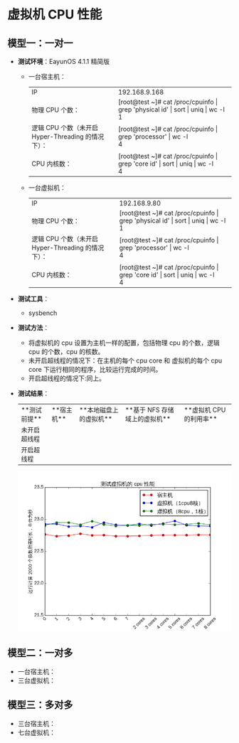 # 虚拟机 CPU 性能

## 模型一：一对一
* **测试环境**：EayunOS 4.1.1 精简版
   * 一台宿主机：
     <table>
        <tr>
           <td>IP</td>
           <td>192.168.9.168</td>
        </tr>
        <tr>
           <td>物理 CPU 个数：</td>
           <td>
              [root@test ~]# cat /proc/cpuinfo | grep 'physical id' | sort | uniq | wc -l <br/>
              1
           </td>
        </tr>
        <tr>
           <td>逻辑 CPU 个数（未开启 Hyper-Threading 的情况下）：</td>
           <td>
           [root@test ~]# cat /proc/cpuinfo | grep 'processor' | wc -l <br/>
           4
           </td>
        </tr>
        <tr>
           <td>CPU 内核数：</td>
           <td>
           [root@test ~]# cat /proc/cpuinfo | grep 'core id' | sort | uniq | wc -l <br/>
           4
           </td>
        </tr>
     </table>

   * 一台虚拟机：
     <table>
        <tr>
           <td>IP</td>
           <td>192.168.9.80</td>
        </tr>
        <tr>
           <td>物理 CPU 个数：</td>
           <td>
              [root@test ~]# cat /proc/cpuinfo | grep 'physical id' | sort | uniq | wc -l <br/>
              1
           </td>
        </tr>
        <tr>
           <td>逻辑 CPU 个数（未开启 Hyper-Threading 的情况下）：</td>
           <td>
           [root@test ~]# cat /proc/cpuinfo | grep 'processor' | wc -l <br/>
           4
           </td>
        </tr>
        <tr>
           <td>CPU 内核数：</td>
           <td>
           [root@test ~]# cat /proc/cpuinfo | grep 'core id' | sort | uniq | wc -l <br/>
           4
           </td>
        </tr>
     </table>

* **测试工具**：
   * sysbench

* **测试方法**：
   * 将虚拟机的 cpu 设置为主机一样的配置，包括物理 cpu 的个数，逻辑 cpu 的个数，cpu 的核数。
   * 未开启超线程的情况下：在主机的每个 cpu core 和 虚拟机的每个 cpu core 下运行相同的程序，比较运行完成的时间。
   * 开启超线程的情况下:同上。

* **测试结果**：
   
  <table>
     <tr>
        <td>**测试前提**</td>
        <td>**宿主机**</td>
        <td>**本地磁盘上的虚拟机**</td>
        <td>**基于 NFS 存储域上的虚拟机**</td>
        <td>**虚拟机 CPU 的利用率**</td>
     </tr>
     <tr>
        <td>未开启超线程</td>
     </tr>
     <tr>
        <td>开启超线程</td>
     </tr>
  </table>

  ![cpu](../images/cpu_1_1.png)

## 模型二：一对多
* 一台宿主机：
* 三台虚拟机：

## 模型三：多对多
* 三台宿主机：
* 七台虚拟机：
